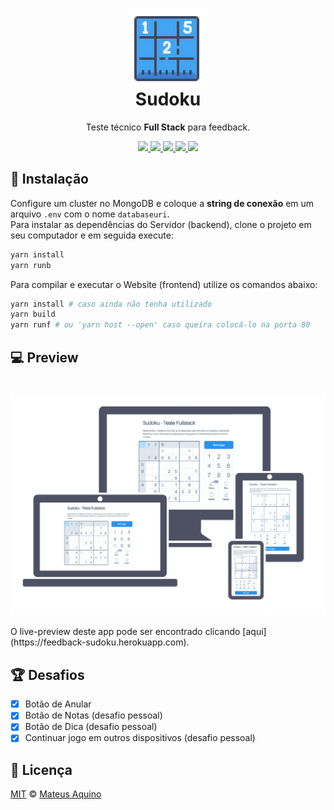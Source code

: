 <h1 align="center">
    <img src="./frontend/src/img/sudoku.png" align="center"></img>
    <br/>Sudoku
</h1>
<p align="center">Teste técnico <strong>Full Stack</strong> para feedback.</p>

<p align="center">
  <a aria-label="Versão do Node" href="https://github.com/nodejs/node/blob/master/doc/changelogs/CHANGELOG_V12.md#12.18.4">
    <img src="https://img.shields.io/badge/node.js@lts-12.18.4-informational?logo=Node.JS"></img>
  </a>
  <a aria-label="Versão do Express.js" href="https://expressjs.com/en/changelog/4x.html#4.17.1">
    <img src="https://img.shields.io/badge/express.js-4.17.1-informational?logo=JavaScript"></img>
  </a>
  <a aria-label="Versão do Sass" href="https://www.npmjs.com/package/node-sass/v/5.0.0">
    <img src="https://img.shields.io/badge/node--sass-5.0.0-informational?logo=Sass"></img>
  </a>
  <a aria-label="Build Status" href="https://travis-ci.org/MateusAquino/sudoku">
    <img src="https://travis-ci.org/MateusAquino/sudoku.svg?branch=master"></img>
  </a>
  <a aria-label="Desafios" href="#-desafios">
  	<img src="https://img.shields.io/badge/desafios-OK-blueviolet"></img>
  </a>
</p>

## 🚀 Instalação
Configure um cluster no MongoDB e coloque a **string de conexão** em um arquivo `.env` com o nome `databaseuri`.  
Para instalar as dependências do Servidor (backend), clone o projeto em seu computador e em seguida execute:
```bash
yarn install
yarn runb
```

Para compilar e executar o Website (frontend) utilize os comandos abaixo:
```bash
yarn install # caso ainda não tenha utilizado
yarn build
yarn runf # ou 'yarn host --open' caso queira colocá-lo na porta 80
```

## 💻 Preview
<h1 align="center">
    <img src="./responsiveness.webp" align="center"></img>
</h1>
O live-preview deste app pode ser encontrado clicando [aqui](https://feedback-sudoku.herokuapp.com).

## 🏆 Desafios
- [x] Botão de Anular
- [x] Botão de Notas (desafio pessoal)
- [x] Botão de Dica (desafio pessoal)
- [x] Continuar jogo em outros dispositivos (desafio pessoal)

## 📜 Licença

[MIT](./LICENSE) &copy; [Mateus Aquino](https://www.linkedin.com/in/mateusaquino/)